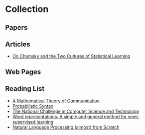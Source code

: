 # Collection

## Papers

## Articles

* [On Chomsky and the Two Cultures of Statistical Learning](http://norvig.com/chomsky.html) <br/>

## Web Pages

## Reading List

* [A Mathematical Theory of Communication](https://culturemath.ens.fr/sites/default/files/p3-shannon.pdf) <br/>
* [Probabilistic Syntax](https://nlp.stanford.edu/~manning/papers/probsyntax.pdf) <br/>
* [The National Challenge in Computer Science and Technology](https://www.nap.edu/read/10331/chapter/1#viii) <br/>
* [Word representations: A simple and general method for semi-supervised learning](http://www.iro.umontreal.ca/~lisa/pointeurs/turian-wordrepresentations-acl10.pdf)<br/>
* [Natural Language Processing (almost) from Scratch](https://arxiv.org/pdf/1103.0398v1.pdf)<br/>
